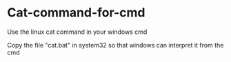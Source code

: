 # Cat-command-for-cmd
Use the linux cat command in your windows cmd

Copy the file "cat.bat" in system32 so that windows can interpret it from the cmd
